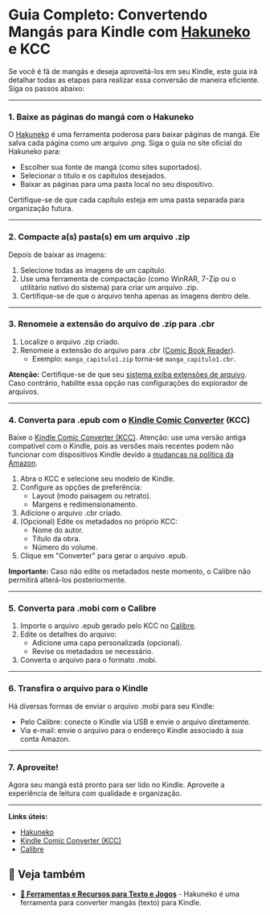 # Guia Completo: Convertendo Mangás para Kindle com [Hakuneko](captain/guia-completo-de-ferramentas-e-sistemas-para-seguranca-avancada-construindo-uma-fortaleza-digital.md) e KCC

Se você é fã de mangás e deseja aproveitá-los em seu Kindle, este guia irá detalhar todas as etapas para realizar essa conversão de maneira eficiente. Siga os passos abaixo:

---

### 1. Baixe as páginas do mangá com o Hakuneko

O [Hakuneko](https://hakuneko.download/) é uma ferramenta poderosa para baixar páginas de mangá. Ele salva cada página como um arquivo .png. Siga o guia no site oficial do Hakuneko para:

- Escolher sua fonte de mangá (como sites suportados).
- Selecionar o título e os capítulos desejados.
- Baixar as páginas para uma pasta local no seu dispositivo.

Certifique-se de que cada capítulo esteja em uma pasta separada para organização futura.

---

### 2. Compacte a(s) pasta(s) em um arquivo .zip

Depois de baixar as imagens:

1. Selecione todas as imagens de um capítulo.
2. Use uma ferramenta de compactação (como WinRAR, 7-Zip ou o utilitário nativo do sistema) para criar um arquivo .zip.
3. Certifique-se de que o arquivo tenha apenas as imagens dentro dele.

---

### 3. Renomeie a extensão do arquivo de .zip para .cbr

1. Localize o arquivo .zip criado.
2. Renomeie a extensão do arquivo para .cbr ([Comic Book Reader](captain/guia-completo-de-privacidade-online-ferramentas-e-servicos-para-proteger-seus-dados.md)).
   - Exemplo: `manga_capitulo1.zip` torna-se `manga_capitulo1.cbr`.

**Atenção:** Certifique-se de que seu [sistema exiba extensões de arquivo](captain/guia-completo-sobre-legislacao-e-direitos-digitais-no-brasil.md). Caso contrário, habilite essa opção nas configurações do explorador de arquivos.

---

### 4. Converta para .epub com o [Kindle Comic Converter](captain/seguranca-digital-fundamentos-evolucao-e-praticas-essenciais.md) (KCC)

Baixe o [Kindle Comic Converter (KCC)](https://github.com/ciromattia/kcc). Atenção: use uma versão antiga compatível com o Kindle, pois as versões mais recentes podem não funcionar com dispositivos Kindle devido a [mudanças na política da Amazon](captain/o-futuro-do-ciberativismo-desafios-e-oportunidades-na-era-digital.md).

1. Abra o KCC e selecione seu modelo de Kindle.
2. Configure as opções de preferência:
   - Layout (modo paisagem ou retrato).
   - Margens e redimensionamento.
3. Adicione o arquivo .cbr criado.
4. (Opcional) Edite os metadados no próprio KCC:
   - Nome do autor.
   - Título da obra.
   - Número do volume.
5. Clique em "Converter" para gerar o arquivo .epub.

**Importante:** Caso não edite os metadados neste momento, o Calibre não permitirá alterá-los posteriormente.

---

### 5. Converta para .mobi com o Calibre

1. Importe o arquivo .epub gerado pelo KCC no [Calibre](https://calibre-ebook.com/).
2. Edite os detalhes do arquivo:
   - Adicione uma capa personalizada (opcional).
   - Revise os metadados se necessário.
3. Converta o arquivo para o formato .mobi.

---

### 6. Transfira o arquivo para o Kindle

Há diversas formas de enviar o arquivo .mobi para seu Kindle:

- Pelo Calibre: conecte o Kindle via USB e envie o arquivo diretamente.
- Via e-mail: envie o arquivo para o endereço Kindle associado à sua conta Amazon.

---

### 7. Aproveite!

Agora seu mangá está pronto para ser lido no Kindle. Aproveite a experiência de leitura com qualidade e organização.

---


**Links úteis:**

- [Hakuneko](https://hakuneko.download/)
- [Kindle Comic Converter (KCC)](https://github.com/ciromattia/kcc)
- [Calibre](https://calibre-ebook.com/)

## 🔗 Veja também

- **[📝 Ferramentas e Recursos para Texto e Jogos](/vault/text-tools)** - Hakuneko é uma ferramenta para converter mangás (texto) para Kindle.
